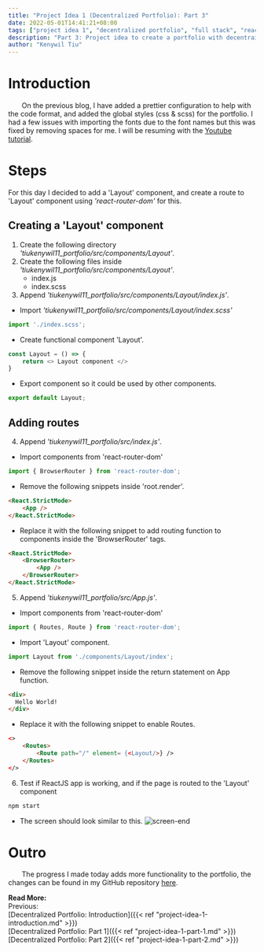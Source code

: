 ```yaml
---
title: "Project Idea 1 (Decentralized Portfolio): Part 3"
date: 2022-05-01T14:41:21+08:00
tags: ["project idea 1", "decentralized portfolio", "full stack", "reactjs", "javascript"]
description: "Part 3: Project idea to create a portfolio with decentrailized web3 technologies"
author: "Kenywil Tiu"
---
```

# Introduction

&nbsp;&nbsp;&nbsp;&nbsp;&nbsp;&nbsp; On the previous blog, I have added a prettier configuration to help with the code format, and added the global styles (css & scss) for the portfolio. I had a few issues with importing the fonts due to the font names but this was fixed by removing spaces for me. I will be resuming with the [Youtube tutorial](https://youtu.be/bmpI252DmiI).  
  
# Steps  
For this day I decided to add a 'Layout' component, and create a route to 'Layout' component using *'react-router-dom'* for this.

## Creating a 'Layout' component
1. Create the following directory *'tiukenywil11_portfolio/src/components/Layout'*.
2. Create the following files inside *'tiukenywil11_portfolio/src/components/Layout'*.
	- index.js
	- index.scss
3. Append *'tiukenywil11_portfolio/src/components/Layout/index.js'*.
- Import *'tiukenywil11_portfolio/src/components/Layout/index.scss'*
```javascript
import './index.scss';
```  
- Create functional component 'Layout'.
```javascript
const Layout = () => {
	return <> Layout component </>
}
```
- Export component so it could be used by other components.
```javascript
export default Layout;
```  
  
## Adding routes
4. Append *'tiukenywil11_portfolio/src/index.js'*.  
- Import components from 'react-router-dom'
```javascript
import { BrowserRouter } from 'react-router-dom';
```
- Remove the following snippets inside 'root.render'.
```html
<React.StrictMode>
	<App />
</React.StrictMode>
```
- Replace it with the following snippet to add routing function to components inside the 'BrowserRouter' tags.
```html
<React.StrictMode>
	<BrowserRouter>
		<App />
	</BrowserRouter>
</React.StrictMode>
```
5. Append *'tiukenywil11_portfolio/src/App.js'*.
- Import components from 'react-router-dom'
```javascript
import { Routes, Route } from 'react-router-dom';
```
- Import 'Layout' component.
```javascript
import Layout from './components/Layout/index';
```
- Remove the following snippet inside the return statement on App function.
```html
<div>
  Hello World!
</div>
```
- Replace it with the following snippet to enable Routes.
```html
<>
	<Routes>
		<Route path="/" element= {<Layout/>} />
	</Routes>
</>
``` 
6. Test if ReactJS app is working, and if the page is routed to the 'Layout' component
```bash
npm start
```
- The screen should look similar to this.
![screen-end](/img/project-idea-1-part-3/1_screen-end.png)
  
# Outro  
&nbsp;&nbsp;&nbsp;&nbsp;&nbsp;&nbsp; The progress I made today adds more functionality to the portfolio, the changes can be found in my GitHub repository [here](https://github.com/tiukenywil11/decentralized-portfolio/commit/4d16ddb05b1edc2ec01472f7c27896333d4506e0).  
  
**Read More:**  
Previous:  
[Decentralized Portfolio: Introduction]({{< ref "project-idea-1-introduction.md" >}})  
[Decentralized Portfolio: Part 1]({{< ref "project-idea-1-part-1.md" >}})  
[Decentralized Portfolio: Part 2]({{< ref "project-idea-1-part-2.md" >}})  
